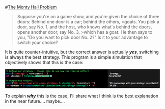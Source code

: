 #[The Monty Hall Problem](https://en.wikipedia.org/wiki/Monty_Hall_problem)

>Suppose you're on a game show, and you're given the choice of three doors: Behind one door is a car; behind the others, >goats. You pick a door, say No. 1, and the host, who knows what's behind the doors, opens another door, say No. 3, >which has a goat. He then says to you, "Do you want to pick door No. 2?" Is it to your advantage to switch your choice?

It is quite counter-intuitive, but the correct answer is actually ***yes***, switching is always the best strategy. This program is a simple simulation that objectively shows that this is the case:

![Demo](demo.gif)

To explain ***why*** this is the case, I'll share what I think is the best explanation in the near future.... maybe....
